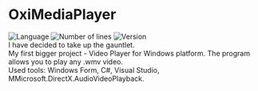 # OxiMediaPlayer
![Language](https://img.shields.io/badge/language-C%23-0E15C0)
![Number of lines](https://img.shields.io/tokei/lines/github/karolstawowski/OxiMediaPlayer)
![Version](https://img.shields.io/badge/version-1.0.0.0-0E15C0) <br>
I have decided to take up the gauntlet. <br>
My first bigger project - Video Player for Windows platform. The program allows you to play any .wmv video. <br>
Used tools: Windows Form, C#, Visual Studio, MMicrosoft.DirectX.AudioVideoPlayback.
